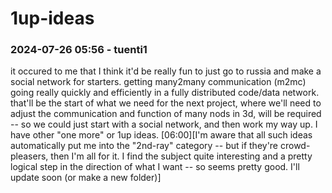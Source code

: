 # 1up-ideas

### 2024-07-26 05:56 - tuenti1

it occured to me that I think it'd be really fun to just go to russia and make a social network for starters. getting many2many communication (m2mc) going really quickly and efficiently in a fully distributed code/data network. that'll be the start of what we need for the next project, where we'll need to adjust the communication and function of many nods in 3d, will be required -- so we could just start with a social network, and then work my way up. I have other "one more" or 1up ideas.
[06:00][I'm aware that all such ideas automatically put me into the "2nd-ray" category -- but if they're crowd-pleasers, then I'm all for it. I find the subject quite interesting and a pretty logical step in the direction of what I want -- so seems pretty good. I'll update soon (or make a new folder)]

